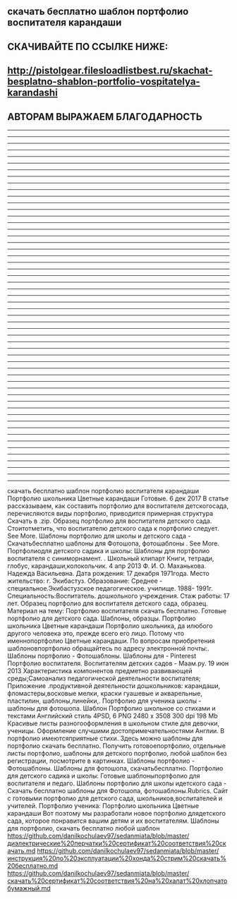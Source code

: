 скачать бесплатно шаблон портфолио воспитателя карандаши
--------------------------------------------------
СКАЧИВАЙТЕ ПО ССЫЛКЕ НИЖЕ:
--------------------------------------------------
http://pistolgear.filesloadlistbest.ru/skachat-besplatno-shablon-portfolio-vospitatelya-karandashi
--------------------------------------------------
АВТОРАМ ВЫРАЖАЕМ БЛАГОДАРНОСТЬ
--------------------------------------------------
--------------------------------------------------
--------------------------------------------------
--------------------------------------------------
--------------------------------------------------
--------------------------------------------------
--------------------------------------------------
--------------------------------------------------
--------------------------------------------------
--------------------------------------------------
--------------------------------------------------
--------------------------------------------------
--------------------------------------------------
--------------------------------------------------
--------------------------------------------------
--------------------------------------------------
--------------------------------------------------
--------------------------------------------------
--------------------------------------------------
--------------------------------------------------
--------------------------------------------------
--------------------------------------------------
--------------------------------------------------
--------------------------------------------------
--------------------------------------------------
--------------------------------------------------
--------------------------------------------------
--------------------------------------------------
--------------------------------------------------
--------------------------------------------------
--------------------------------------------------
--------------------------------------------------
--------------------------------------------------
--------------------------------------------------
--------------------------------------------------
--------------------------------------------------
--------------------------------------------------
--------------------------------------------------
--------------------------------------------------
--------------------------------------------------
--------------------------------------------------
--------------------------------------------------
--------------------------------------------------
--------------------------------------------------
--------------------------------------------------
--------------------------------------------------
--------------------------------------------------
--------------------------------------------------
--------------------------------------------------
--------------------------------------------------
--------------------------------------------------
--------------------------------------------------
--------------------------------------------------
--------------------------------------------------
--------------------------------------------------
скачать бесплатно шаблон портфолио воспитателя карандаши Портфолио школьника  Цветные карандаши  Готовые. 6 дек 2017  В статье рассказываем, как составить портфолио для воспитателя детскогосада, перечисляются виды портфолио, приводится примерная структура Скачать в .zip. Образец портфолио для воспитателя детского сада. Стоитотметить, что воспитателю детского сада к портфолио следует. See More. Шаблоны портфолио для школы и детского сада - Скачатьбесплатно шаблоны для Фотошопа, фотошаблоны . See More. Портфолиодля детского садика и школы: Шаблоны для портфолио воспитателя с синиморнамент. . Школьный клипарт  Книги, тетради, глобус, карандаши,колокольчик. 4 апр 2013  Ф. И. О. Маханькова. Надежда Васильевна. Дата рождения: 17 декабря 1971года. Место жительство: г. Экибастуз. Образование: Среднее - специальное.Экибастузское педагогическое. училище. 1988- 1991г. Специальность:Воспитатель. дошкольного учреждения. Стаж работы: 17 лет. Образец портфолио для воспитателя детского сада, образец. Материал на тему: Портфолио воспитателя  скачать бесплатно. Готовые портфолио для детского сада. Шаблоны, образцы. Портфолио школьника  Цветные карандаши Портфолио школьника, да илюбого другого человека это, прежде всего его лицо. Потому что именнопортфолио  Цветные карандаши. По вопросам приобретения шаблоновпортфолио обращайтесь по адресу электронной почты:. Шаблоны портфолио - Фотошаблоны. Шаблоны для  - Pinterest
Портфолио воспитателя. Воспитателям детских садов  - Маам.ру. 19 июн 2013  Характеристика компонентов предметно  развивающей среды;Самоанализ педагогической деятельности воспитателя; Приложение .продуктивной деятельности дошкольников: карандаши, фломастеры,восковые мелки, краски гуашевые и акварельные, пластилин, шаблоны,линейки,. Портфолио для ученика школы - шаблоны для фотошопа. Шаблон Портфолио школьное со стихами и текстами  Английский стиль 4PSD, 6 PNG  2480 x 3508  300 dpi  198 Mb Красивые листы разногооформления в школьном стиле для девочки, ученицы. Оформление случшими достопримечательностями Англии. В портфолио имеютсяприятные стихи. Здесь можно шаблоны для портфолио скачать бесплатно. Получить готовоепортфолио, отдельные листы портфолио, шаблоны для детского портфолио, любой шаблон без регистрации, посмотрите в картинках. Шаблоны портфолио - Фотошаблоны. Шаблоны для фотошопа, скачатьбесплатно.  Портфолио для детского садика и школы: Готовые шаблоныпортфолио для воспитателя и педаго.  Шаблоны портфолио для школы идетского сада - Скачать бесплатно шаблоны для Фотошопа, фотошаблоны.Rubrics. Сайт с готовыми портфолио для детского сада, школьников,воспитателей и учителей.  Портфолио ученика: Портфолио школьника Цветные карандаши  Вот поэтому мы разработали новое портфолио длядетского сада, которое понравится вашим детям и их воспитателям. Шаблоны для портфолио, скачать бесплатно любой шаблон
https://github.com/danilkochulaev97/sedanmiata/blob/master/диэлектрические%20перчатки%20сертификат%20соответствия%20скачать.md
https://github.com/danilkochulaev97/sedanmiata/blob/master/инструкция%20по%20эксплуатации%20хонда%20стрим%20скачать%20бесплатно.md
https://github.com/danilkochulaev97/sedanmiata/blob/master/скачать%20сертификат%20соответствия%20на%20халат%20хлопчатобумажный.md